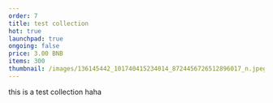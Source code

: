 ```yaml
---
order: 7
title: test collection
hot: true
launchpad: true
ongoing: false
price: 3.00 BNB
items: 300
thumbnail: /images/136145442_101740415234014_8724456726512896017_n.jpeg
---
```

this is a test collection haha